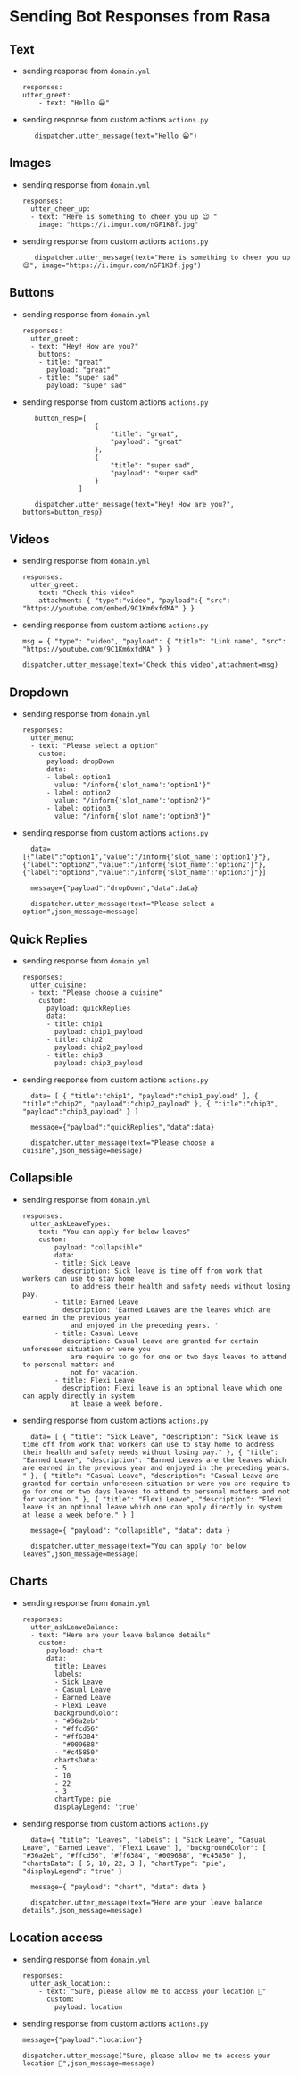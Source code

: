 # Sending Bot Responses from Rasa

## Text

- sending response from `domain.yml`
    ```
    responses:
    utter_greet:
        - text: "Hello 😀"
    ```

- sending response from custom actions `actions.py`
  ```
     dispatcher.utter_message(text="Hello 😀")
  ```

## Images
- sending response from `domain.yml`
    ```
    responses:
      utter_cheer_up:
      - text: "Here is something to cheer you up 😉 "
        image: "https://i.imgur.com/nGF1K8f.jpg"
    ```

- sending response from custom actions `actions.py`
  ```
     dispatcher.utter_message(text="Here is something to cheer you up 😉", image="https://i.imgur.com/nGF1K8f.jpg")
  ```

## Buttons
- sending response from `domain.yml`
    ```
    responses:
      utter_greet:
      - text: "Hey! How are you?"
        buttons:
        - title: "great"
          payload: "great"
        - title: "super sad"
          payload: "super sad"
    ```

- sending response from custom actions `actions.py`
  ```
     button_resp=[
                    {
                        "title": "great",
                        "payload": "great"
                    },
                    {
                        "title": "super sad",
                        "payload": "super sad"
                    }
                ]

     dispatcher.utter_message(text="Hey! How are you?", buttons=button_resp)
  ```

## Videos
- sending response from `domain.yml`
    ```
    responses:
      utter_greet:
      - text: "Check this video"
        attachment: { "type":"video", "payload":{ "src": "https://youtube.com/embed/9C1Km6xfdMA" } }
    ```

- sending response from custom actions `actions.py` 
    ```
    msg = { "type": "video", "payload": { "title": "Link name", "src": "https://youtube.com/9C1Km6xfdMA" } }

    dispatcher.utter_message(text="Check this video",attachment=msg)
    ```   

## Dropdown
- sending response from `domain.yml`
    ```
    responses:
      utter_menu:
      - text: "Please select a option"
        custom:
          payload: dropDown
          data:
          - label: option1
            value: "/inform{'slot_name':'option1'}"
          - label: option2
            value: "/inform{'slot_name':'option2'}"
          - label: option3
            value: "/inform{'slot_name':'option3'}"
    ```

- sending response from custom actions `actions.py` 
    ```
      data=[{"label":"option1","value":"/inform{'slot_name':'option1'}"},{"label":"option2","value":"/inform{'slot_name':'option2'}"},{"label":"option3","value":"/inform{'slot_name':'option3'}"}]

      message={"payload":"dropDown","data":data}
      
      dispatcher.utter_message(text="Please select a option",json_message=message)

    ```   

## Quick Replies
- sending response from `domain.yml`
    ```
    responses:
      utter_cuisine:
      - text: "Please choose a cuisine"
        custom:
          payload: quickReplies
          data:
          - title: chip1
            payload: chip1_payload
          - title: chip2
            payload: chip2_payload
          - title: chip3
            payload: chip3_payload
    ```

- sending response from custom actions `actions.py` 
    ```
      data= [ { "title":"chip1", "payload":"chip1_payload" }, { "title":"chip2", "payload":"chip2_payload" }, { "title":"chip3", "payload":"chip3_payload" } ]

      message={"payload":"quickReplies","data":data}

      dispatcher.utter_message(text="Please choose a cuisine",json_message=message)

    ```   
    
## Collapsible
- sending response from `domain.yml`
    ```
    responses:
      utter_askLeaveTypes:
      - text: "You can apply for below leaves"
        custom: 
            payload: "collapsible"
            data: 
            - title: Sick Leave
              description: Sick leave is time off from work that workers can use to stay home
                to address their health and safety needs without losing pay.
            - title: Earned Leave
              description: 'Earned Leaves are the leaves which are earned in the previous year
                and enjoyed in the preceding years. '
            - title: Casual Leave
              description: Casual Leave are granted for certain unforeseen situation or were you
                are require to go for one or two days leaves to attend to personal matters and
                not for vacation.
            - title: Flexi Leave
              description: Flexi leave is an optional leave which one can apply directly in system
                at lease a week before.
    ```

- sending response from custom actions `actions.py` 
    ```
      data= [ { "title": "Sick Leave", "description": "Sick leave is time off from work that workers can use to stay home to address their health and safety needs without losing pay." }, { "title": "Earned Leave", "description": "Earned Leaves are the leaves which are earned in the previous year and enjoyed in the preceding years. " }, { "title": "Casual Leave", "description": "Casual Leave are granted for certain unforeseen situation or were you are require to go for one or two days leaves to attend to personal matters and not for vacation." }, { "title": "Flexi Leave", "description": "Flexi leave is an optional leave which one can apply directly in system at lease a week before." } ]

      message={ "payload": "collapsible", "data": data }

      dispatcher.utter_message(text="You can apply for below leaves",json_message=message)

    ```   

## Charts
- sending response from `domain.yml`
    ```
    responses:
      utter_askLeaveBalance:
      - text: "Here are your leave balance details"
        custom:
          payload: chart
          data:
            title: Leaves
            labels:
            - Sick Leave
            - Casual Leave
            - Earned Leave
            - Flexi Leave
            backgroundColor:
            - "#36a2eb"
            - "#ffcd56"
            - "#ff6384"
            - "#009688"
            - "#c45850"
            chartsData:
            - 5
            - 10
            - 22
            - 3
            chartType: pie
            displayLegend: 'true'
    ```

- sending response from custom actions `actions.py` 
    ```
      data={ "title": "Leaves", "labels": [ "Sick Leave", "Casual Leave", "Earned Leave", "Flexi Leave" ], "backgroundColor": [ "#36a2eb", "#ffcd56", "#ff6384", "#009688", "#c45850" ], "chartsData": [ 5, 10, 22, 3 ], "chartType": "pie", "displayLegend": "true" }

      message={ "payload": "chart", "data": data }

      dispatcher.utter_message(text="Here are your leave balance details",json_message=message)

    ```   

## Location access

- sending response from `domain.yml`
    ```
    responses:
      utter_ask_location::
        - text: "Sure, please allow me to access your location 🧐"
          custom: 
            payload: location
    ```

- sending response from custom actions `actions.py`
  ```
  message={"payload":"location"}

  dispatcher.utter_message("Sure, please allow me to access your location 🧐",json_message=message)
  ```